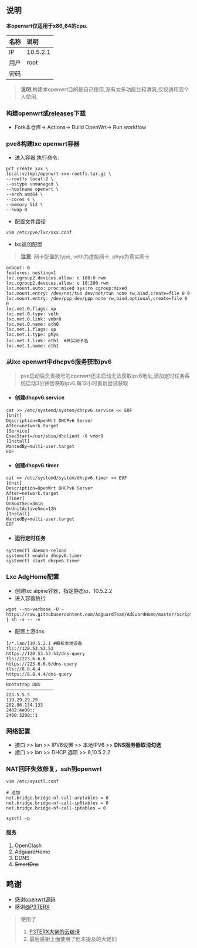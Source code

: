 ## 说明

**本openwrt仅适用于x86_64的cpu.**

  |名称 |说明 |
  |:----|:----|
  |IP| 10.5.2.1|
  |用户| root|
  |密码||

> **说明**:构建本openwrt目的是自己使用,没有太多功能比较清爽,仅仅适用我个人使用.

### 构建openwrt或[releases](https://github.com/xYx-c/build-openwrt/releases)下载
- Fork本仓库-> Actions-> Build OpenWrt-> Run workflow

### pve8构建lxc openwrt容器
- 进入容器,执行命令:
```
pct create xxx \
local:vztmpl/openwrt-xxx-rootfs.tar.gz \
--rootfs local:2 \
--ostype unmanaged \
--hostname openwrt \
--arch amd64 \
--cores 4 \
--memory 512 \
--swap 0 
```

- 配置文件路径
``` shell
vim /etc/pve/lxc/xxx.conf
```

- lxc追加配置
>   **注意**: 网卡配置的type, veth为虚拟网卡, phys为真实网卡
```
onboot: 0
features: nesting=1
lxc.cgroup2.devices.allow: c 108:0 rwm
lxc.cgroup2.devices.allow: c 10:200 rwm
lxc.mount.auto: proc:mixed sys:ro cgroup:mixed
lxc.mount.entry: /dev/net/tun dev/net/tun none rw,bind,create=file 0 0
lxc.mount.entry: /dev/ppp dev/ppp none rw,bind,optional,create=file 0 0
lxc.net.0.flags: up 
lxc.net.0.type: veth
lxc.net.0.link: vmbr0
lxc.net.0.name: eth0
lxc.net.1.flags: up
lxc.net.1.type: phys
lxc.net.1.link: eth1  #真实网卡名
lxc.net.1.name: eth1

```

### 从lxc openwrt中dhcpv6服务获取ipv6
> pve启动后负责拨号的openwrt还未启动无法获取ipv6地址,添加定时任务系统启动3分钟后获取ipv6,每12小时重新尝试获取
- #### 创建dhcpv6.service
``` shell
cat >> /etc/systemd/system/dhcpv6.service << EOF
[Unit]
Description=OpenWrt DHCPv6 Server
After=network.target
[Service]
ExecStart=/usr/sbin/dhclient -6 vmbr0
[Install]
WantedBy=multi-user.target
EOF
```
- #### 创建dhcpv6.timer
``` shell
cat >> /etc/systemd/system/dhcpv6.timer << EOF
[Unit]
Description=OpenWrt DHCPv6 Server
After=network.target
[Timer]
OnBootSec=3min
OnUnitActiveSec=12h
[Install]
WantedBy=multi-user.target
EOF
```
- #### 运行定时任务
``` shell
systemctl daemon-reload
systemctl enable dhcpv6.timer
systemctl start dhcpv6.timer
```

### Lxc AdgHome配置
- 创建lxc alpine容器，指定静态ip，10.5.2.2
- 进入容器执行
```
wget --no-verbose -O - https://raw.githubusercontent.com/AdguardTeam/AdGuardHome/master/scripts/install.sh | sh -s -- -v
```

- 配置上游dns
```
[/*.lan/]10.5.2.1 #解析本地设备
tls://120.53.53.53
https://120.53.53.53/dns-query
tls://223.6.6.6
https://223.6.6.6/dns-query
tls://8.8.4.4
https://8.8.4.4/dns-query
——————————————————
Bootstrap DNS
——————————————————
223.5.5.5
119.29.29.29
202.96.134.133
2402:4e00::
2400:3200::1
```

### 网络配置
- 接口 >> lan >> IPV6设置 >> 本地IPV6 >> **DNS服务器取消勾选**
- 接口 >> lan >> DHCP 选项 >> 6,10.5.2.2

### NAT回环失效修复，ssh到openwrt
```
vim /etc/sysctl.conf
```
```
# 追加
net.bridge.bridge-nf-call-arptables = 0
net.bridge.bridge-nf-call-ip6tables = 0
net.bridge.bridge-nf-call-iptables = 0
```
```
sysctl -p
```

#### 服务
  1. OpenClash
  2. ~~AdguardHome~~
  3. DDNS
  4. ~~SmartDns~~

## 鸣谢

- 感谢[openwrt源码](https://github.com/openwrt/openwrt)
- 感谢[@P3TERX](https://github.com/P3TERX)

> 使用了
>   1. [P3TERX大佬的云编译](https://github.com/P3TERX/Actions-OpenWrt)
>   2. 最后感谢上面使用了但未提及的大佬们

